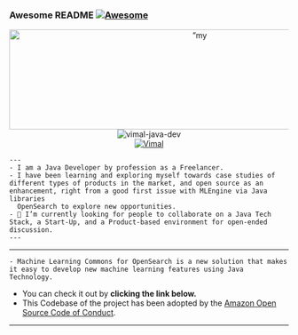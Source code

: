 ### Awesome README [![Awesome](https://cdn.jsdelivr.net/gh/sindresorhus/awesome@d7305f38d29fed78fa85652e3a63e154dd8e8829/media/badge.svg)](https://github.com/sindresorhus/awesome#readme)
<p align="center">
  <img width="671px" height="180px" 
      src="https://github.com/vimal-java-dev/vimal-java-dev/blob/main/profile-pic/github-header-image.png" alt=”my banner” />
  <br>
  <img src="https://komarev.com/ghpvc/?username=vimal-java-dev&label=Profile%20views&color=0e75b6&style=flat" alt="vimal-java-dev" />
  <br>
  <a href="https://twitter.com/vimalamratbhaip" target="blank">
	  <img src="https://img.shields.io/twitter/follow/vimal@6040?logo=twitter&style=for-the-badge" alt="Vimal" />
  </a>
</p>
  

```
---
- I am a Java Developer by profession as a Freelancer.
- I have been learning and exploring myself towards case studies of different types of products in the market, and open source as an enhancement, right from a good first issue with MLEngine via Java libraries
  OpenSearch to explore new opportunities.
- 👯 I’m currently looking for people to collaborate on a Java Tech Stack, a Start-Up, and a Product-based environment for open-ended discussion.
---
```
---
```
- Machine Learning Commons for OpenSearch is a new solution that makes it easy to develop new machine learning features using Java Technology.
```

- You can check it out by **clicking the link below.**
- This Codebase of the project has been adopted by the [Amazon Open Source Code of Conduct](https://github.com/opensearch-project/ml-commons/blob/main/CODE_OF_CONDUCT.md).
<hr>
